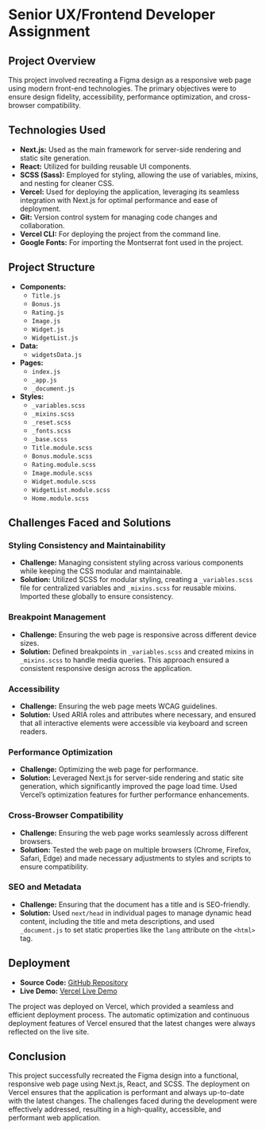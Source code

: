 # Senior UX/Frontend Developer Assignment

## Project Overview

This project involved recreating a Figma design as a responsive web page using modern front-end technologies. The primary objectives were to ensure design fidelity, accessibility, performance optimization, and cross-browser compatibility.

## Technologies Used

- **Next.js:** Used as the main framework for server-side rendering and static site generation.
- **React:** Utilized for building reusable UI components.
- **SCSS (Sass):** Employed for styling, allowing the use of variables, mixins, and nesting for cleaner CSS.
- **Vercel:** Used for deploying the application, leveraging its seamless integration with Next.js for optimal performance and ease of deployment.
- **Git:** Version control system for managing code changes and collaboration.
- **Vercel CLI:** For deploying the project from the command line.
- **Google Fonts:** For importing the Montserrat font used in the project.

## Project Structure

- **Components:**
  - `Title.js`
  - `Bonus.js`
  - `Rating.js`
  - `Image.js`
  - `Widget.js`
  - `WidgetList.js`
- **Data:**
  - `widgetsData.js`
- **Pages:**
  - `index.js`
  - `_app.js`
  - `_document.js`
- **Styles:**
  - `_variables.scss`
  - `_mixins.scss`
  - `_reset.scss`
  - `_fonts.scss`
  - `_base.scss`
  - `Title.module.scss`
  - `Bonus.module.scss`
  - `Rating.module.scss`
  - `Image.module.scss`
  - `Widget.module.scss`
  - `WidgetList.module.scss`
  - `Home.module.scss`

## Challenges Faced and Solutions

### Styling Consistency and Maintainability

- **Challenge:** Managing consistent styling across various components while keeping the CSS modular and maintainable.
- **Solution:** Utilized SCSS for modular styling, creating a `_variables.scss` file for centralized variables and `_mixins.scss` for reusable mixins. Imported these globally to ensure consistency.

### Breakpoint Management

- **Challenge:** Ensuring the web page is responsive across different device sizes.
- **Solution:** Defined breakpoints in `_variables.scss` and created mixins in `_mixins.scss` to handle media queries. This approach ensured a consistent responsive design across the application.

### Accessibility

- **Challenge:** Ensuring the web page meets WCAG guidelines.
- **Solution:** Used ARIA roles and attributes where necessary, and ensured that all interactive elements were accessible via keyboard and screen readers.

### Performance Optimization

- **Challenge:** Optimizing the web page for performance.
- **Solution:** Leveraged Next.js for server-side rendering and static site generation, which significantly improved the page load time. Used Vercel’s optimization features for further performance enhancements.

### Cross-Browser Compatibility

- **Challenge:** Ensuring the web page works seamlessly across different browsers.
- **Solution:** Tested the web page on multiple browsers (Chrome, Firefox, Safari, Edge) and made necessary adjustments to styles and scripts to ensure compatibility.

### SEO and Metadata

- **Challenge:** Ensuring that the document has a title and is SEO-friendly.
- **Solution:** Used `next/head` in individual pages to manage dynamic head content, including the title and meta descriptions, and used `_document.js` to set static properties like the `lang` attribute on the `<html>` tag.

## Deployment

- **Source Code:** [GitHub Repository](https://github.com/ivpvankata/bw-fe-assignment)
- **Live Demo:** [Vercel Live Demo](https://casino-widgets.vercel.app/)

The project was deployed on Vercel, which provided a seamless and efficient deployment process. The automatic optimization and continuous deployment features of Vercel ensured that the latest changes were always reflected on the live site.

## Conclusion

This project successfully recreated the Figma design into a functional, responsive web page using Next.js, React, and SCSS. The deployment on Vercel ensures that the application is performant and always up-to-date with the latest changes. The challenges faced during the development were effectively addressed, resulting in a high-quality, accessible, and performant web application.
